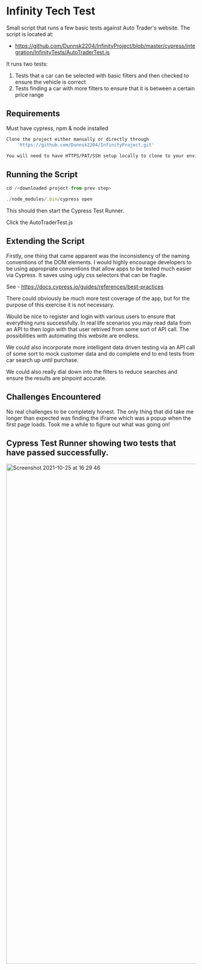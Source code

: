 # Infinity Tech Test

Small script that runs a few basic tests against Auto Trader's website. The script is located at:

* https://github.com/Dunnsk2204/InfinityProject/blob/master/cypress/integration/InfinityTests/AutoTraderTest.js

It runs two tests:

1) Tests that a car can be selected with basic filters and then checked to ensure the vehicle is correct
2) Tests finding a car with more filters to ensure that it is between a certain price range

## Requirements

Must have cypress, npm & node installed

```bash
Clone the project either manually or directly through
    'https://github.com/Dunnsk2204/InfinityProject.git'

You will need to have HTTPS/PAT/SSH setup locally to clone to your environment
```

## Running the Script

```javascript
cd /<downloaded-project-from-prev-step>

./node_modules/.bin/cypress open
```

This should then start the Cypress Test Runner.

Click the AutoTraderTest.js

## Extending the Script

Firstly, one thing that came apparent was the inconsistency of the naming conventions of the DOM elements. I would highly encourage developers to be using appropriate conventions that allow apps to be tested much easier via Cypress. It saves using ugly css selectors that can be fragile.

See - https://docs.cypress.io/guides/references/best-practices

There could obviously be much more test coverage of the app, but for the purpose of this exercise it is not necessary.

Would be nice to register and login with various users to ensure that everything runs successfully. In real life scenarios you may read data from an API to then login with that user retrived from some sort of API call. The possibilities with automating this website are endless.

We could also incorporate more intelligent data driven testing via an API call of some sort to mock customer data and do complete end to end tests from car search up until purchase.

We could also really dial down into the filters to reduce searches and ensure the results are pinpoint accurate.

## Challenges Encountered

No real challenges to be completely honest. The only thing that did take me longer than expected was finding the iFrame which was a popup when the first page loads. Took me a while to figure out what was going on! 


## Cypress Test Runner showing two tests that have passed successfully.

<img width="1329" alt="Screenshot 2021-10-25 at 16 29 46" src="https://user-images.githubusercontent.com/58164238/138725499-83238d75-b419-4d39-a6d8-637887b67c4f.png">

